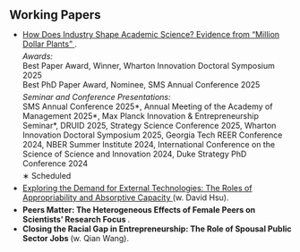 <h1 id="paper"></h1>

<h2 style="margin: 100px 0px 10px;">Working Papers</h2>

<ul>

<li style="margin-bottom: 5px;">
  <span style="color:#e74d3c">
    <a href="https://www.dropbox.com/scl/fi/9v0csu7ycc5joxxy8dnau/MDP_Xia.pdf?rlkey=i8rk8wumgvrjhzvu1952zcbi3&st=06v12alq&dl=0">
      How Does Industry Shape Academic Science? Evidence from “Million Dollar Plants”
    </a>
  </span>.
  <div style="margin-top: 5px;">
    <em>Awards:</em><br>
    Best Paper Award, Winner, Wharton Innovation Doctoral Symposium 2025<br>
    Best PhD Paper Award, Nominee, SMS Annual Conference 2025
  </div>
  <div style="margin-top: 5px;">
    <em>Seminar and Conference Presentations:</em><br>
    SMS Annual Conference 2025*, Annual Meeting of the Academy of Management 2025*, Max Planck Innovation & Entrepreneurship Seminar*, DRUID 2025, Strategy Science Conference 2025, Wharton Innovation Doctoral Symposium 2025, Georgia Tech REER Conference 2024, NBER Summer Institute 2024, International Conference on the Science of Science and Innovation 2024, Duke Strategy PhD Conference 2024
  </div>
  <div style="margin-top: 5px;">
    ∗ Scheduled
  </div>
</li>

<li style="margin-bottom: 5px;">
  <span style="color:#e74d3c">
    <a href="https://www.dropbox.com/scl/fi/91s2dhtt5v12zd8aeyowg/FirmDemandUniv.pdf?rlkey=9u69ee4ifbs3j41o8hkeem3a7&st=v1emd0q1&dl=0">
      Exploring the Demand for External Technologies: The Roles of Appropriability and Absorptive Capacity
    </a>
  </span>(w. David Hsu).
</li>

<li><strong>Peers Matter: The Heterogeneous Effects of Female Peers on Scientists’ Research Focus </strong>.</li>
<li><strong> Closing the Racial Gap in Entrepreneurship: The Role of Spousal Public Sector Jobs </strong> (w. Qian Wang).</li>

</ul>
